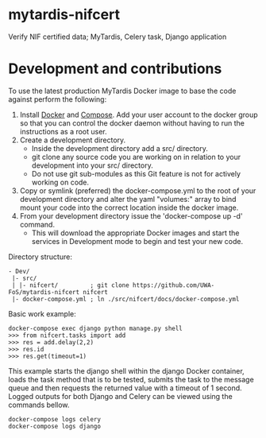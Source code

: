 # mytardis-nifcert
Verify NIF certified data; MyTardis, Celery task, Django application

# Development and contributions

To use the latest production MyTardis Docker image to base the code against perform the following:

1. Install [Docker](https://docs.docker.com/engine/installation/) and [Compose](https://docs.docker.com/compose/install/). Add your user account to the docker group so that you can control the docker daemon without having to run the instructions as a root user.
2. Create a development directory.
   - Inside the development directory add a src/ directory.
   - git clone any source code you are working on in relation to your development into your src/ directory.
   - Do not use git sub-modules as this Git feature is not for actively working on code.
3. Copy or symlink (preferred) the docker-compose.yml to the root of your development directory and alter the yaml "volumes:" array to bind mount your code into the correct location inside the docker image.
4. From your development directory issue the 'docker-compose up -d' command.
   - This will download the appropriate Docker images and start the services in Development mode to begin and test your new code.

Directory structure:

```
- Dev/
 |- src/
 | |- nifcert/         ; git clone https://github.com/UWA-FoS/mytardis-nifcert nifcert
 |- docker-compose.yml ; ln ./src/nifcert/docs/docker-compose.yml
```
Basic work example:

```
docker-compose exec django python manage.py shell
>>> from nifcert.tasks import add
>>> res = add.delay(2,2)
>>> res.id
>>> res.get(timeout=1)
```

This example starts the django shell within the django Docker container, loads the task method that is to be tested, submits the task to the message queue and then requests the returned value with a timeout of 1 second. Logged outputs for both Django and Celery can be viewed using the commands bellow.

```
docker-compose logs celery
docker-compose logs django
```
